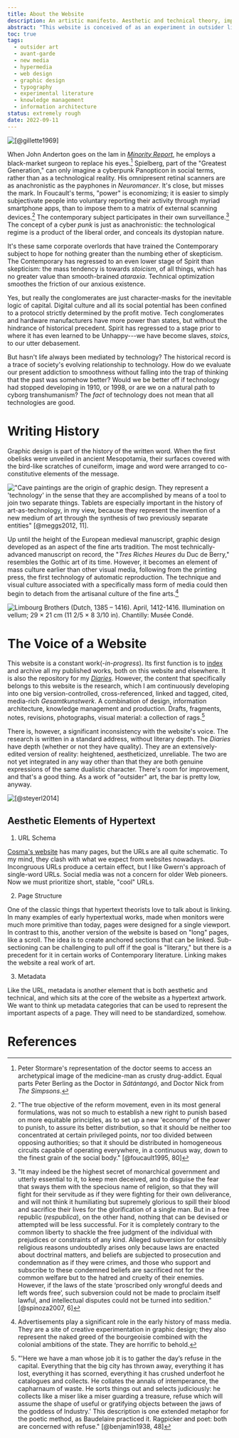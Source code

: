 ```yaml
---
title: About the Website
description: An artistic manifesto. Aesthetic and technical theory, implementation details, & plans for the future.
abstract: "This website is conceived of as an experiment in outsider literary hypertext. It begins with my writing and research environment; it includes the design and architecture of this website; and finally, the *website-as-a-work-of-art* includes a narrative section based on autofiction and the history of online writing. This page is 'meta-fictional' in the sense that it covers the technical and theoretical background informing the project. It also treats the political issues that motivate my interest in hypermedia and digital culture. Some of the relevant topics include: the avant-garde, outsider culture, and institutional critique. The ultimate objective of this website is to combine web design, information systems architecture, and literary form to create a new kind of book. At once memoir and socially-committed cultural critique."
toc: true
tags:
  - outsider art
  - avant-garde
  - new media
  - hypermedia
  - web design
  - graphic design
  - typography
  - experimental literature
  - knowledge management
  - information architecture
status: extremely rough
date: 2022-09-11
---
```


![[@gillette1969]](/assets/images/wipe_cycle.jpg)

When John Anderton goes on the lam in *[Minority Report](https://letterboxd.com/theinvertedform/film/minority-report/reviews/)*, he employs a black-market surgeon to replace his eyes.[^1b] Spielberg, part of the "Greatest Generation," can only imagine a cyberpunk Panopticon in social terms, rather than as a technological reality. His omnipresent retinal scanners are as anachronistic as the payphones in *Neuromancer*. It's close, but misses the mark. In Foucault's terms, "power" is economizing; it is easier to simply subjectivate people into voluntary reporting their activity through myriad smartphone apps, than to impose them to a matrix of external scanning devices.[^1a] The contemporary subject participates in their own surveillance.[^1] The concept of a cyber *punk* is just as anachronistic: the technological regime is a product of the liberal order, and conceals its dystopian nature.

[^1b]: Peter Stormare's representation of the doctor seems to access an archetypical image of the medicine-man as crusty drug-addict. Equal parts Peter Berling as the Doctor in *Sátántangó*, and Doctor Nick from *The Simpsons*.

[^1a]: "The true objective of the reform movement, even in its most general formulations, was not so much to establish a new right to punish based on more equitable principles, as to set up a new 'economy' of the power to punish, to assure its better distribution, so that it should be neither too concentrated at certain privileged points, nor too divided between opposing authorities; so that it should be distributed in homogeneous circuits capable of operating everywhere, in a continuous way, down to the finest grain of the social body." [@foucault1995, 80]

[^1]: "It may indeed be the highest secret of monarchical government and utterly essential to it, to keep men deceived, and to disguise the fear that sways them with the specious name of religion, so that they will fight for their servitude as if they were fighting for their own deliverance, and will not think it humiliating but supremely glorious to spill their blood and sacrifice their lives for the glorification of a single man. But in a free republic (*respublica*), on the other hand, nothing that can be devised or attempted will be less successful. For it is completely contrary to the common liberty to shackle the free judgment of the individual with prejudices or constraints of any kind. Alleged subversion for ostensibly religious reasons undoubtedly arises only because laws are enacted about doctrinal matters, and beliefs are subjected to prosecution and condemnation as if they were crimes, and those who support and subscribe to these condemned beliefs are sacrificed not for the common welfare but to the hatred and cruelty of their enemies. However, if the laws of the state ‘proscribed only wrongful deeds and left words free’, such subversion could not be made to proclaim itself lawful, and intellectual disputes could not be turned into sedition." [@spinoza2007, 6]

It's these same corporate overlords that have trained the Contemporary subject to hope for nothing greater than the numbing ether of skepticism. The Contemporary has regressed to an even lower stage of Spirit than skepticism: the mass tendency is towards *stoicism*, of all things, which has no greater value than smooth-brained *ataraxia*. Technical optimization smoothes the friction of our anxious existence.

Yes, but really the conglomerates are just character-masks for the inevitable logic of capital. Digital culture and all its social potential has been confined to a protocol strictly determined by the profit motive. Tech conglomerates and hardware manufacturers have more power than states, but without the hindrance of historical precedent. Spirit has regressed to a stage prior to where it has even learned to be Unhappy---we have become slaves, *stoics*, to our utter debasement.

But hasn't life always been mediated by technology? The historical record is a trace of society's evolving relationship to technology. How do we evaluate our present addiction to smoothness without falling into the trap of thinking that the past was somehow better? Would we be better off if technology had stopped developing in 1910, or 1998, or are we on a natural path to cyborg transhumanism? The *fact* of technology does not mean that all technologies are good.

# Writing History

Graphic design is part of the history of the written word. When the first obelisks were unveiled in ancient Mesopotamia, their surfaces covered with the bird-like scratches of cuneiform, image and word were arranged to co-constitutive elements of the message.

!["Cave paintings are the origin of graphic design. They represent a 'technology' in the sense that they are accomplished by means of a tool to join two separate things. Tablets are especially important in the history of art-as-technology, in my view, because they represent the invention of a new medium of art through the synthesis of two previously separate entities" [@meggs2012, 11].](/assets/images/blau.png)

Up until the height of the European medieval manuscript, graphic design developed as an aspect of the fine arts tradition. The most technically-advanced manuscript on record, the "*Tres Riches Heures* du Duc de Berry," resembles the Gothic art of its time. However, it becomes an element of mass culture earlier than other visual media, following from the printing press, the first technology of automatic reproduction. The technique and visual culture associated with a specifically mass form of media could then begin to detach from the artisanal culture of the fine arts.[^2a]

[^2a]: Advertisements play a significant role in the early history of mass media. They are a site of creative experimentation in graphic design; they also represent the naked greed of the bourgeoisie combined with the colonial ambitions of the state. They are horrific to behold.

![Limbourg Brothers (Dutch, 1385 – 1416). April, 1412-1416. Illumination on vellum; 29 × 21 cm (11 2/5 × 8 3/10 in). Chantilly: Musée Condé.](/assets/images/avril.jpg)

# The Voice of a Website

This website is a constant work(*-in-progress*). Its first function is to [index](/index) and archive all my published works, both on this website and elsewhere. It is also the repository for my [*Diaries*](/diaries). However, the content that specifically belongs to this website is the research, which I am continuously developing into one big version-controlled, cross-referenced, linked and tagged, cited, media-rich *Gesamtkunstwerk*. A combination of design, information architecture, knowledge management and production. Drafts, fragments, notes, revisions, photographs, visual material: a collection of rags.[^3]

[^3]: "'Here we have a man whose job it is to gather the day’s refuse in the capital. Everything that the big city has thrown away, everything it has lost, everything it has scorned, everything it has crushed underfoot he catalogues and collects. He collates the annals of intemperance, the capharnaum of waste. He sorts things out and selects judiciously: he collects like a miser like a miser guarding a treasure, refuse which will assume the shape of useful or gratifying objects between the jaws of the goddess of Industry.' This description is one extended metaphor for the poetic method, as Baudelaire practiced it. Ragpicker and poet: both are concerned with refuse." [@benjamin1938, 48]

There is, however, a significant inconsistency with the website's voice. The research is written in a standard address, without literary depth. The *Diaries* have depth (whether or not they have quality). They are an extensively-edited version of reality: heightened, aestheticized, unreliable. The two are not yet integrated in any way other than that they are both genuine expressions of the same dualistic character. There's room for improvement, and that's a good thing. As a work of "outsider" art, the bar is pretty low, anyway.

![[@steyerl2014]](/assets/images/steyerl2.jpg)

## Aesthetic Elements of Hypertext

1. URL Schema

[Cosma's website](http://bactra.org/) has many pages, but the URLs are all quite schematic. To my mind, they clash with what we expect from websites nowadays. Incongruous URLs produce a certain effect, but I like Gwern's approach of single-word URLs. Social media was not a concern for older Web pioneers. Now we must prioritize short, stable, "cool" URLs.

2. Page Structure

One of the classic things that hypertext theorists love to talk about is linking. In many examples of early hypertextual works, made when monitors were much more primitive than today, pages were designed for a single viewport. In contrast to this, another version of the website is based on "long" pages, like a scroll. The idea is to create anchored sections that can be linked. Sub-sectioning can be challenging to pull off if the goal is "literary," but there is a precedent for it in certain works of Contemporary literature. Linking makes the website a real work of art.

3. Metadata

Like the URL, metadata is another element that is both aesthetic and technical, and which sits at the core of the website as a hypertext artwork. We want to think up metadata categories that can be used to represent the important aspects of a page. They will need to be standardized, somehow.

# References

